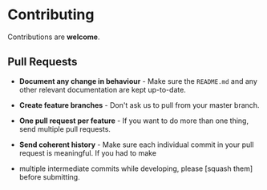 # Contributing

Contributions are **welcome**.

## Pull Requests

[//]: # (- **Add tests!** - Your patch won't be accepted if it doesn't have tests.)

- **Document any change in behaviour** - Make sure the `README.md` and any other relevant documentation are kept up-to-date.

- **Create feature branches** - Don't ask us to pull from your master branch.

- **One pull request per feature** - If you want to do more than one thing, send multiple pull requests.

- **Send coherent history** - Make sure each individual commit in your pull request is meaningful. If you had to make 
- multiple intermediate commits while developing, please [squash them] before submitting.
